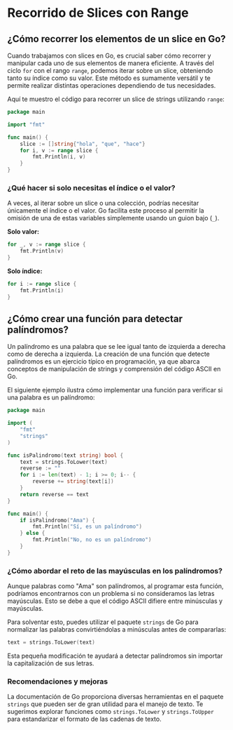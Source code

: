 # Recorrido de Slices con Range

## ¿Cómo recorrer los elementos de un slice en Go?

Cuando trabajamos con slices en Go, es crucial saber cómo recorrer y manipular cada uno de sus elementos de manera eficiente. A través del ciclo `for` con el rango `range`, podemos iterar sobre un slice, obteniendo tanto su índice como su valor. Este método es sumamente versátil y te permite realizar distintas operaciones dependiendo de tus necesidades.

Aquí te muestro el código para recorrer un slice de strings utilizando `range`:

```go
package main

import "fmt"

func main() {
    slice := []string{"hola", "que", "hace"}
    for i, v := range slice {
        fmt.Println(i, v)
    }
}
```

### ¿Qué hacer si solo necesitas el índice o el valor?

A veces, al iterar sobre un slice o una colección, podrías necesitar únicamente el índice o el valor. Go facilita este proceso al permitir la omisión de una de estas variables simplemente usando un guion bajo (`_`).

**Solo valor:**

```go
for _, v := range slice {
    fmt.Println(v)
}
```

**Solo índice:**

```go
for i := range slice {
    fmt.Println(i)
}
```

## ¿Cómo crear una función para detectar palíndromos?

Un palíndromo es una palabra que se lee igual tanto de izquierda a derecha como de derecha a izquierda. La creación de una función que detecte palíndromos es un ejercicio típico en programación, ya que abarca conceptos de manipulación de strings y comprensión del código ASCII en Go.

El siguiente ejemplo ilustra cómo implementar una función para verificar si una palabra es un palíndromo:

```go
package main

import (
    "fmt"
    "strings"
)

func isPalindromo(text string) bool {
    text = strings.ToLower(text)
    reverse := ""
    for i := len(text) - 1; i >= 0; i-- {
        reverse += string(text[i])
    }
    return reverse == text
}

func main() {
    if isPalindromo("Ama") {
        fmt.Println("Sí, es un palíndromo")
    } else {
        fmt.Println("No, no es un palíndromo")
    }
}
```

### ¿Cómo abordar el reto de las mayúsculas en los palíndromos?

Aunque palabras como "Ama" son palíndromos, al programar esta función, podríamos encontrarnos con un problema si no consideramos las letras mayúsculas. Esto se debe a que el código ASCII difiere entre minúsculas y mayúsculas.

Para solventar esto, puedes utilizar el paquete `strings` de Go para normalizar las palabras convirtiéndolas a minúsculas antes de compararlas:

```go
text = strings.ToLower(text)
```

Esta pequeña modificación te ayudará a detectar palíndromos sin importar la capitalización de sus letras.

### Recomendaciones y mejoras

La documentación de Go proporciona diversas herramientas en el paquete `strings` que pueden ser de gran utilidad para el manejo de texto. Te sugerimos explorar funciones como `strings.ToLower` y `strings.ToUpper` para estandarizar el formato de las cadenas de texto.
